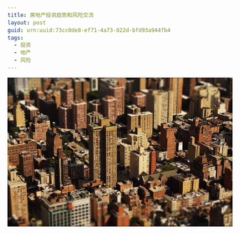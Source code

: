 ```yaml
---
title: 房地产投资趋势和风险交流
layout: post
guid: urn:uuid:73cc0de8-ef71-4a73-822d-bfd93a944fb4
tags:
  - 投资
  - 地产
  - 风险
---
```



[![](/media/files/2018/12/01/fdc1.png)](https://raw.githubusercontent.com/mba811/image/master/fdc1.png)

```

```

